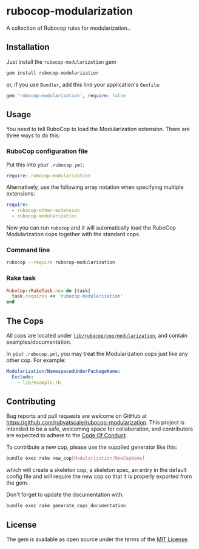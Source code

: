 # rubocop-modularization

A collection of Rubocop rules for modularization..

## Installation

Just install the `rubocop-modularization` gem

```sh
gem install rubocop-modularization
```
or, if you use `Bundler`, add this line your application's `Gemfile`:

```ruby
gem 'rubocop-modularization', require: false
```

## Usage

You need to tell RuboCop to load the Modularization extension. There are three ways to do this:

### RuboCop configuration file

Put this into your `.rubocop.yml`:

```yaml
require: rubocop-modularization
```

Alternatively, use the following array notation when specifying multiple extensions:

```yaml
require:
  - rubocop-other-extension
  - rubocop-modularization
```

Now you can run `rubocop` and it will automatically load the RuboCop Modularization cops together with the standard cops.

### Command line

```sh
rubocop --require rubocop-modularization
```

### Rake task

```ruby
RuboCop::RakeTask.new do |task|
  task.requires << 'rubocop-modularization'
end
```

## The Cops
All cops are located under [`lib/rubocop/cop/modularization`](lib/rubocop/cop/modularization), and contain examples/documentation.

In your `.rubocop.yml`, you may treat the Modularization cops just like any other cop. For example:

```yaml
Modularization/NamespacedUnderPackageName:
  Exclude:
    - lib/example.rb
```
## Contributing

Bug reports and pull requests are welcome on GitHub at https://github.com/rubyatscale/rubocop-modularization. This project is intended to be a safe, welcoming space for collaboration, and contributors are expected to adhere to the [Code Of Conduct](CODE_OF_CONDUCT.MD).

To contribute a new cop, please use the supplied generator like this:

```sh
bundle exec rake new_cop[Modularization/NewCopName]
```

which will create a skeleton cop, a skeleton spec, an entry in the default config file and will require the new cop so that it is properly exported from the gem.

Don't forget to update the documentation with:

```sh
bundle exec rake generate_cops_documentation
```

## License

The gem is available as open source under the terms of the [MIT License](https://github.com/Shopify/rubocop-modularization/blob/main/LICENSE.txt).
